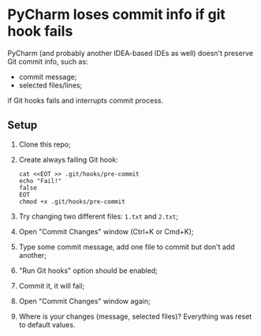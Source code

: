 # PyCharm loses commit info if git hook fails

PyCharm (and probably another IDEA-based IDEs as well)
doesn't preserve Git commit info, such as:
* commit message;
* selected files/lines;

if Git hooks fails and interrupts commit process.

## Setup

1. Clone this repo;

2. Create always failing Git hook:

    ```shell script
    cat <<EOT >> .git/hooks/pre-commit
    echo "Fail!"
    false
    EOT
    chmod +x .git/hooks/pre-commit
    ```

3. Try changing two different files: `1.txt` and `2.txt`;

4. Open "Commit Changes" window (Ctrl+K or Cmd+K);

5. Type some commit message, add one file to commit but don't add another;

6. "Run Git hooks" option should be enabled;

7. Commit it, it will fail;

8. Open "Commit Changes" window again;

9. Where is your changes (message, selected files)? Everything was reset to default values.
